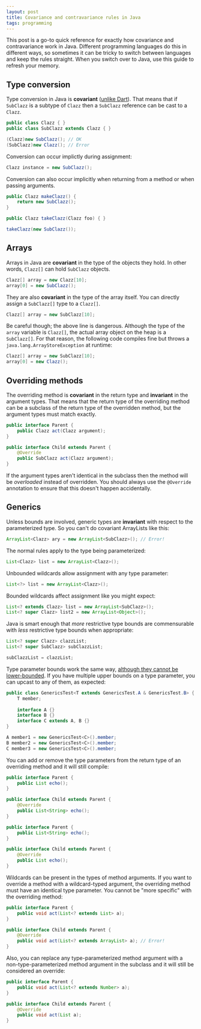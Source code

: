 ```yaml
---
layout: post
title: Covariance and contravariance rules in Java
tags: programming
---
```


This post is a go-to quick reference for exactly how covariance and contravariance work in Java. Different programming languages do this in different ways, so sometimes it can be tricky to switch between languages and keep the rules straight. When you switch over to Java, use this guide to refresh your memory.

Type conversion
---------------

Type conversion in Java is **covariant** ([unlike Dart](https://www.dartlang.org/articles/why-dart-types/#optimism-on-down-assignments)). That means that if `SubClazz` is a subtype of `Clazz` then a `SubClazz` reference can be cast to a `Clazz`.

~~~ java
public class Clazz { }
public class SubClazz extends Clazz { }
~~~

~~~ java
(Clazz)new SubClazz(); // OK
(SubClazz)new Clazz(); // Error
~~~

Conversion can occur implictly during assignment:

~~~ java
Clazz instance = new SubClazz();
~~~

Conversion can also occur implicitly when returning from a method or when passing arguments.

~~~ java
public Clazz makeClazz() {
    return new SubClazz();
}

public Clazz takeClazz(Clazz foo) { }
~~~

~~~ java
takeClazz(new SubClazz());
~~~

Arrays
------

Arrays in Java are **covariant** in the type of the objects they hold. In other words, `Clazz[]` can hold `SubClazz` objects.

~~~ java
Clazz[] array = new Clazz[10];
array[0] = new SubClazz();
~~~

They are also **covariant** in the type of the array itself. You can directly assign a `SubClazz[]` type to a `Clazz[]`.

~~~ java
Clazz[] array = new SubClazz[10];
~~~

Be careful though; the above line is dangerous. Although the type of the `array` variable is `Clazz[]`, the actual array object on the heap is a `SubClazz[]`. For that reason, the following code compiles fine but throws a `java.lang.ArrayStoreException` at runtime:

~~~ java
Clazz[] array = new SubClazz[10];
array[0] = new Clazz();
~~~

Overriding methods
------------------

The overriding method is **covariant** in the return type and **invariant** in the argument types. That means that the return type of the overriding method can be a subclass of the return type of the overridden method, but the argument types must match exactly.

~~~ java
public interface Parent {
    public Clazz act(Clazz argument);
}

public interface Child extends Parent {
    @Override
    public SubClazz act(Clazz argument);
}
~~~

If the argument types aren't identical in the subclass then the method will be *overloaded* instead of overridden. You should always use the `@Override` annotation to ensure that this doesn't happen accidentally.

Generics
--------

Unless bounds are involved, generic types are **invariant** with respect to the parameterized type. So you can't do covariant ArrayLists like this:

~~~ java
ArrayList<Clazz> ary = new ArrayList<SubClazz>(); // Error!
~~~

The normal rules apply to the type being parameterized:

~~~ java
List<Clazz> list = new ArrayList<Clazz>();
~~~

Unbounded wildcards allow assignment with any type parameter: 

~~~ java
List<?> list = new ArrayList<Clazz>();
~~~

Bounded wildcards affect assignment like you might expect:

~~~ java
List<? extends Clazz> list = new ArrayList<SubClazz>();
List<? super Clazz> list2 = new ArrayList<Object>();
~~~

Java is smart enough that *more* restrictive type bounds are commensurable with *less* restrictive type bounds when appropriate:

~~~ java
List<? super Clazz> clazzList;
List<? super SubClazz> subClazzList;
~~~

~~~ java
subClazzList = clazzList;
~~~

Type parameter bounds work the same way, [although they cannot be lower-bounded](http://www.angelikalanger.com/GenericsFAQ/FAQSections/TypeParameters.html#FAQ107). If you have multiple upper bounds on a type parameter, you can upcast to any of them, as expected:

~~~ java
public class GenericsTest<T extends GenericsTest.A & GenericsTest.B> {
    T member;
    
    interface A {}
    interface B {}
    interface C extends A, B {}
}
~~~

~~~ java
A member1 = new GenericsTest<C>().member;
B member2 = new GenericsTest<C>().member;
C member3 = new GenericsTest<C>().member;
~~~

You can add or remove the type parameters from the return type of an overriding method and it will still compile:

~~~ java
public interface Parent {
    public List echo();
}

public interface Child extends Parent {
    @Override
    public List<String> echo();
}
~~~

~~~ java
public interface Parent {
    public List<String> echo();
}

public interface Child extends Parent {
    @Override
    public List echo();
}
~~~

Wildcards can be present in the types of method arguments. If you want to override a method with a wildcard-typed argument, the overriding method must have an identical type parameter. You cannot be "more specific" with the overriding method:

~~~ java
public interface Parent {
    public void act(List<? extends List> a);
}

public interface Child extends Parent {
    @Override
    public void act(List<? extends ArrayList> a); // Error!
}
~~~

Also, you can replace any type-parameterized method argument with a non-type-parameterized method argument in the subclass and it will still be considered an override:

~~~ java
public interface Parent {
    public void act(List<? extends Number> a);
}

public interface Child extends Parent {
    @Override
    public void act(List a);
}
~~~